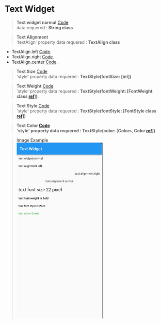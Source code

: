 # Text Widget

> <b>Text widget normal</b> [Code](https://github.com/Roseedee/Flutter-git/blob/4493098b697a2e338879913f45747869183ae4be/Text/text_widget/lib/main.dart#L47-L49) <br>
data requered : <b>String class</b>

> <b>Text Alignment</b> <br>
'textAlign' property data requered : <b>TextAlign class</b>
  * TextAlign.left [Code](https://github.com/Roseedee/Flutter-git/blob/4493098b697a2e338879913f45747869183ae4be/Text/text_widget/lib/main.dart#L54C18-L57). <br>
  * TextAlign.right [Code](https://github.com/Roseedee/Flutter-git/blob/4493098b697a2e338879913f45747869183ae4be/Text/text_widget/lib/main.dart#L62-L65). <br>
  * TextAlign.center [Code](https://github.com/Roseedee/Flutter-git/blob/4493098b697a2e338879913f45747869183ae4be/Text/text_widget/lib/main.dart#L70C15-L73). <br>

> <b>Text Size</b> [Code](https://github.com/Roseedee/Flutter-git/blob/4493098b697a2e338879913f45747869183ae4be/Text/text_widget/lib/main.dart#LL80C24-L80C24) <br>
'style' property data requered : <b>TextStyle(fontSize: [int])</b>

> <b>Text Weight</b> [Code](https://github.com/Roseedee/Flutter-git/blob/4493098b697a2e338879913f45747869183ae4be/Text/text_widget/lib/main.dart#LL88C35-L88C35) <br>
'style' property data requered : <b>TextStyle(fontWeight: [FontWeight class [ref](https://api.flutter.dev/flutter/dart-ui/FontWeight-class.html#:~:text=Constants,_(8%2C%20900))])</b>. <br>

> <b>Text Style</b> [Code](https://github.com/Roseedee/Flutter-git/blob/4493098b697a2e338879913f45747869183ae4be/Text/text_widget/lib/main.dart#L96) <br>
'style' property data requered : <b>TextStyle(fontStyle: [FontStyle class [ref](https://api.flutter.dev/flutter/dart-ui/FontStyle.html#:~:text=Constants,%5Bnormal%2C%20italic%5D)]) <br>

 > <b>Text Color</b> [Code](https://github.com/Roseedee/Flutter-git/blob/4493098b697a2e338879913f45747869183ae4be/Text/text_widget/lib/main.dart#L104) <br>
 'style' property data requered : <b>TextStyle(color: [Colors, Color [ref](https://api.flutter.dev/flutter/material/Colors-class.html)])</b>

> Image Example <br> 
![image](https://github.com/Roseedee/Flutter-git/blob/main/Img/ex_text_widget.png)
